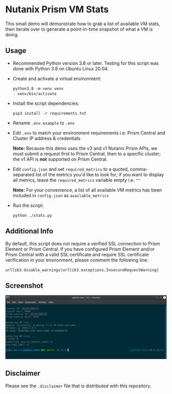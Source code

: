 # Nutanix Prism VM Stats

This small demo will demonstrate how to grab a list of available VM stats, then iterate over to generate a point-in-time snapshot of what a VM is doing.

## Usage

- Recommended Python version 3.8 or later.  Testing for this script was done with Python 3.8 on Ubuntu Linux 20.04.
- Create and activate a virtual environment:

  ```
  python3.8 -m venv venv
  . venv/bin/activate
  ```

- Install the script dependencies:

  ```
  pip3 install -r requirements.txt
  ```

- Rename `.env.example` to `.env`
- Edit `.env` to match your environment requirements i.e. Prism Central and Cluster IP address & credentials

  **Note:** Because this demo uses the v3 and v1 Nutanix Prism APIs, we must submit a request first to Prism Central, then to a specific cluster; the v1 API is **not** supported on Prism Central.

- Edit `config.json` and set `required_metrics` to a quoted, comma-separated list of the metrics you'd like to look for; if you want to display all metrics, leave the `required_metrics` variable empty i.e. `""`

  **Note:** For your convenience, a list of all available VM metrics has been included in `config.json` as `available_metrics`

- Run the script:

  ```
  python ./stats.py
  ```

## Additional Info

By default, this script does not require a verified SSL connection to Prism Element or Prism Central.  If you have configured Prism Element and/or Prism Central with a valid SSL certificate and require SSL certificate verification in your environment, please comment the following line:

```
urllib3.disable_warnings(urllib3.exceptions.InsecureRequestWarning)
```

## Screenshot

![Screenshot of Python VM stats script being run](./screenshot.png?raw=true)

## Disclaimer

Please see the `.disclaimer` file that is distributed with this repository.